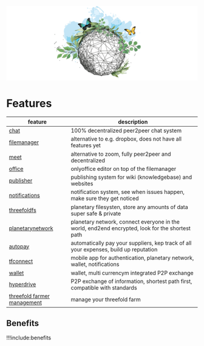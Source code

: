 ![](img/features.png)

# Features

| feature                                              | description                                                                                     |
| ---------------------------------------------------- | ----------------------------------------------------------------------------------------------- |
| [chat](chat)                                         | 100% decentralized peer2peer chat system                                                        |
| [filemanager](filemanager)                           | alternative to e.g. dropbox, does not have all features yet                                     |
| [meet](meet)                                         | alternative to zoom, fully peer2peer and decentralized                                          |
| [office](office)                                     | onlyoffice editor on top of the filemanager                                                     |
| [publisher](publisher)                               | publishing system for wiki (knowledgebase) and websites                                         |
| [notifications](notifications)                       | notification system, see when issues happen, make sure they get noticed                         |
| [threefoldfs](threefoldfs)                           | planetary filesysten, store any amounts of data super safe & private                            |
| [planetarynetwork](planetarynetwork)                 | planetary network, connect everyone in the world, end2end encrypted, look for the shortest path |
| [autopay](autopay)                                   | automatically pay your suppliers, kep track of all your expenses, build up reputation           |
| [tfconnect](tconnect)                                | mobile app for authentication, planetary network, wallet, notifications                         |
| [wallet](wallet)                                     | wallet, multi currencym integrated P2P exchange                                                 |
| [hyperdrive](hyperdrive)                             | P2P exchange of information, shortest path first, compatible with standards                     |
| [threefold farmer management](threefold_farmer_mgmt) | manage your threefold farm                                                                      |

## Benefits

!!!include:benefits

